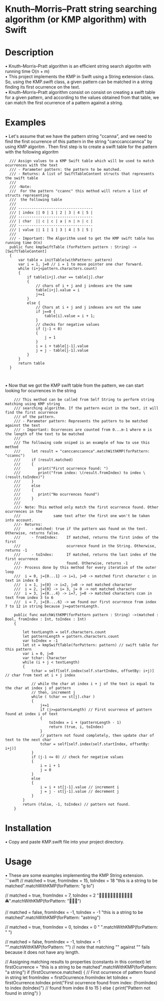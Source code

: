# Knuth–Morris–Pratt string searching algorithm (or KMP algorithm) with Swift

<h1> Description </h1>
• Knuth–Morris–Pratt algorithm is an efficient string search algoritm with running time O(n + m) <br>
• This project implements the KMP in Swift using a String extension class. So, using the KMP.swift
  class, a given pattern can be matched in a string finding its first ocurrence on the text. <br>
• Knuth–Morris–Pratt algorithm consist on consist on creating a swift table for a given pattern, and
  according to the values obtained from that table, we can match the first ocurrence of a pattern against
  a string. 
<h1> Examples </h1>
• Let's assume that we have the pattern string "ccanna", and we need to find the first ocurrence of this pattern
  in the string "canccanccannca" by using KMP algoritm . Then first step is to create a swift table for the pattern
  with the following algoritm 
  
  ```
    /// Assign values to a KMP Swift table which will be used to match ocurrences with the text
    /// - Parameter pattern: the pattern to be matched.
    /// - Returns: A list of SwiftTableContent structs that represents the swift table
    ///
    /// -Note:
    ///  For the pattern "ccannc" this method will return a list of structs representing
    ///  the following table
    ///
    /// ----------------------------------
    /// | index || 0 | 1 | 2 | 3 | 4 | 5 |
    /// ----------------------------------
    /// | char  || c | c | a | n | n | c |
    /// ----------------------------------
    /// | value || 1 | 1 | 3 | 4 | 5 | 5 |
    ///
    /// - Important: The Algorithm used to get the KMP swift table has running time O(n)
    public func kmpSwiftTable (forPattern pattern : String) -> [SwiftTableContent]
    {
        var table = initTable(withPattern: pattern)
        var i = 1, j=0 // i = 1 to move pointer one char forward.
        while (i+j<pattern.characters.count)
        {
            if table[i+j].char == table[j].char
            {
                // chars of i + j and j indexes are the same
                table[i+j].value = i
                j+=1
            }
            else {
                // Chars at i + j and j indexes are not the same
                if j==0 {
                    table[i].value = i + 1;
                }
                // checks for negative values
                if (j-1 < 0)
                {
                    j = 1
                }
                i = i + table[j-1].value
                j = j - table[j-1].value
            }
        }
        return table
    }
      
      
  ```
• Now that we got the KMP swift table from the pattern, we can start looking for ocurrences in the string 
```
    /// This method can be called from Self String to perform string matching using KMP string
    /// searching algorithm. If the pattern exist in the text, it will find the first ocurrence
    /// of the pattern.
    /// - Parameter pattern: Represents the pattern to be matched against the text
    /// - Important: Ocurrences are counted from 0...m-1 where m is the length of the text to be matched
    ///
    /// The following code sniped is an example of how to use this method
    ///     let result = "canccanccannca".matchWithKMP(forPattern: "ccannc")
    ///     if (result.matched)
    ///     {
    ///        print("First ocurrence found: ")
    ///        print("from index: \(result.fromIndex) to index \(result.toIndex)")
    ///     }
    ///     else
    ///     {
    ///        print("No ocurrences found")
    ///     }
    ///
    ///- Note: This method only match the first ocurrence found. Other ocurrences in the
    ///               same text after the first one won't be taken into account.
    ///- Returns:
    ///     - matched: true if the pattern was found on the text. Otherwise, returns false.
    ///     - fromIndex:    If matched, returns the first index of the first
    ///                     ocurrence found in the String. Otherwise, returns -1
    ///     - toIndex:      If matched, returns the last index of the first ocurrence
    ///                     found. Otherwise, returns -1
    ///- Process done by this method for every iteration of the outer loop
    ///  i = 0, j={0...1} -> i=1, j=0 -> matched first character c in text in index 0
    ///  i = 1, j={0} -> i=2, j=0 -> not matched character 
    ///  i = 2, j={0} -> i= 3, j= 0 -> not matched character
    ///  i = 3, j={0...4} -> i=7, j=0 -> matched characters ccan in text from index 3 to 6
    ///  i = 7, j={0....6} -> we found our first ocurrence from index 7 to 12 in string because j>=patternLength.
    
    public func matchWithKMP(forPattern pattern : String) ->(matched : Bool, fromIndex : Int, toIndex : Int)
    {
        
        let textLength = self.characters.count
        let patternLength = pattern.characters.count
        var toIndex = -1
        let st = kmpSwiftTable(forPattern: pattern) // swift table for this pattern
        var i = 0, j=0
        var tchar: Character
        while (i + j < textLength)
        {
            tchar = self[self.index(self.startIndex, offsetBy: i+j)] // char from text at i + j index
            
            // while the char at index i + j of the text is equal to the char at index j of pattern
            // then, increment j
            while ( tchar == st[j].char )
            {
                j+=1
                if (j>=patternLength) // First ocurrence of pattern found at index i of text
                {
                    toIndex = i + (patternLength - 1)
                    return (true, i, toIndex)
                }
                // pattern not found completely, then update char of text to the next char
                tchar = self[self.index(self.startIndex, offsetBy: i+j)]
            }
            if (j-1 <= 0) // check for negative values
            {
                i = i + 1
                j = 0
            }
            else
            {
                i = i + st[j-1].value // increment i
                j = j - st[j-1].value // decrement j
            }
        }
        return (false, -1, toIndex) // pattern not found.
    }
```
<h1> Installation </h1>
• Copy and paste KMP.swift file into your project directory.

<h1> Usage </h1>
• These are some examples implementing the KMP String extension.<br>
```swift
   // matched = true, fromIndex = 15, toIndex = 18 
   "this is a string to be matched".matchWithKMP(forPattern: "g to") 
   
   // matched = true, fromIndex = 7, toIndex = 2
   "🚕🚕🚖🚖🚀🚏🚤🚅🚅🚅🚝🚤🚔".matchWithKMP(forPattern: "🚅🚅🚅") 
   
   // matched = false, fromIndex = -1, toIndex = -1
   "this is a string to be matched".matchWithKMP(forPattern: "astring") 
   
   // matched = true, fromIndex = 0, toIndex = 0
   " ".matchWithKMP(forPattern: " ")
   
   // matched = false, fromIndex = -1, toIndex = -1
   "".matchWithKMP(forPattern: "") // note that matching "" against "" fails because it does not have any length.
   
   // Assigning matching results to properties (constants in this context)
   let firstOcurrence = "this is a string to be matched".matchWithKMP(forPattern: "a string")
   if (firstOcurrence.matched)
   {
       // First ocurrence of pattern found in string
       let fromIndex = firstOcurrence.fromIndex
       let toIndex = firstOcurrence.toIndex
       print("First ocurrence found from index: \(fromIndex) to index \(toIndex)") // found from index 8 to 15
   }
   else
   {
       print("Pattern not found in string")
   }
   
```

